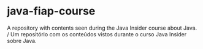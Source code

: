 # java-fiap-course
A repository with contents seen during the Java Insider course about Java. / Um repositório com os conteúdos vistos durante o curso Java Insider sobre Java.
